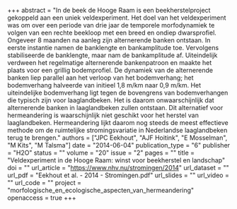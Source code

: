 +++
abstract = "In de beek de Hooge Raam is een beekherstelproject gekoppeld aan een uniek veldexperiment. Het doel van het veldexperiment was om over een periode van drie jaar de temporele morfodynamiek te volgen van een rechte beekloop met een breed en ondiep dwarsprofiel. Ongeveer 8 maanden na aanleg zijn alternerende banken ontstaan. In eerste instantie namen de banklengte en bankamplitude toe. Vervolgens stabiliseerde de banklengte, maar nam de bankamplitude af. Uiteindelijk verdween het regelmatige alternerende bankenpatroon en maakte het plaats voor een grillig bodemprofiel. De dynamiek van de alternerende banken liep parallel aan het verloop van het bodemverhang; het bodemverhang halveerde van initieel 1,8 m/km naar 0,9 m/km. Het uiteindelijke bodemverhang ligt tegen de bovengrens van bodemverhangen die typisch zijn voor laaglandbeken. Het is daarom onwaarschijnlijk dat alternerende banken in laaglandbeken zullen ontstaan. Dit alternatief voor hermeandering is waarschijnlijk niet geschikt voor het herstel van laaglandbeken. Hermeandering lijkt daarom nog steeds de meest effectieve methode om de ruimtelijke stromingsvariatie in Nederlandse laaglandbeken terug te brengen."
authors = ["JPC Eekhout", "AJF Hoitink", "E Mosselman", "M Kits", "M Talsma"]
date = "2014-06-04"
publication_type = "6"
publisher = "H2O"
status = ""
volume = "20"
issue = "2"
pages = ""
title = "Veldexperiment in de Hooge Raam: winst voor beekherstel en landschap"
doi = ""
url_article = "https://www.nhv.nu/stromingen/2014"
url_dataset = ""
url_pdf = "Eekhout et al. - 2014 - Stromingen.pdf"
url_slides = ""
url_video = ""
url_code = ""
project = "morfologische_en_ecologische_aspecten_van_hermeandering"
openaccess = true
+++